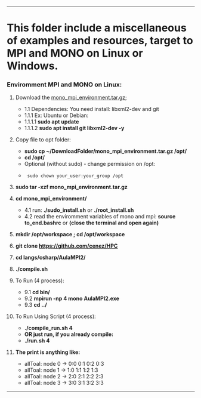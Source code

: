----

# This folder include a miscellaneous of examples and resources, target to **MPI** and **MONO** on Linux or Windows.
### Enviromment MPI and MONO on Linux:
1. Download the [mono_mpi_environment.tar.gz](https://drive.google.com/file/d/1juuCPMtXjgo2edPJn9GzRNpVGQQRMaVW/view?usp=sharing);
     - 1.1 Dependencies: You need install: libxml2-dev and git
     - 1.1.1 Ex: Ubuntu or Debian: 
     - 1.1.1.1 **sudo apt update**
     - 1.1.1.2 **sudo apt install git libxml2-dev -y**
2. Copy file to opt folder:
     * **sudo cp ~/DownloadFolder/mono_mpi_environment.tar.gz /opt/**
     * **cd /opt/**
     * Optional (without sudo) - change permission on /opt:
     *      sudo chown your_user:your_group /opt
3. **sudo tar -xzf mono_mpi_environment.tar.gz**
4. **cd mono_mpi_environment/**
     - 4.1 run: **./sudo_install.sh** or **./root_install.sh**
     - 4.2 read the enviromment variables of mono and mpi: **source to_end.bashrc** or **(close the terminal and open again)**
5. **mkdir /opt/workspace ; cd /opt/workspace**
6. **git clone https://github.com/cenez/HPC**
7. **cd langs/csharp/AulaMPI2/**
8. **./compile.sh**
9. To Run (4 process):
     - 9.1 **cd bin/**
     - 9.2 **mpirun -np 4 mono AulaMPI2.exe**
     - 9.3 **cd ../**
10. To Run Using Script (4 process):
     - **./compile_run.sh 4**
     - **OR just run, if you already compile:**
     - **./run.sh 4**

11. **The print is anything like:**
     * allToal: node 0 -> 0:0 0:1 0:2 0:3
     * allToal: node 1 -> 1:0 1:1 1:2 1:3
     * allToal: node 2 -> 2:0 2:1 2:2 2:3
     * allToal: node 3 -> 3:0 3:1 3:2 3:3

----
